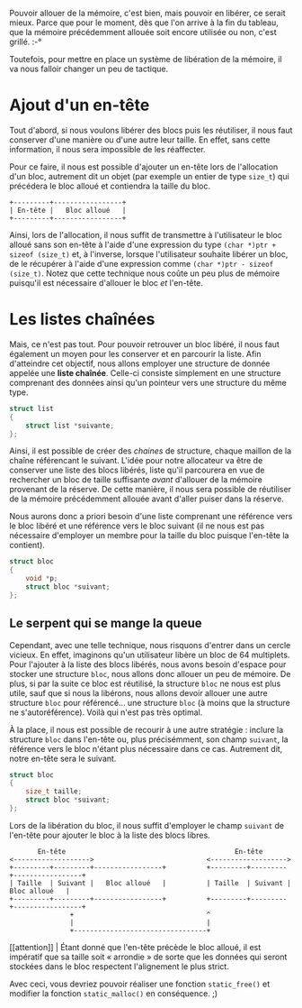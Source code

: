 Pouvoir allouer de la mémoire, c'est bien, mais pouvoir en libérer, ce serait mieux. Parce que pour le moment, dès que l'on arrive à la fin du tableau, que la mémoire précédemment allouée soit encore utilisée ou non, c'est grillé. :-°

Toutefois, pour mettre en place un système de libération de la mémoire, il va nous falloir changer un peu de tactique.

# Ajout d'un en-tête

Tout d'abord, si nous voulons libérer des blocs puis les réutiliser, il nous faut conserver d'une manière ou d'une autre leur taille. En effet, sans cette information, il nous sera impossible de les réaffecter.

Pour ce faire, il nous est possible d'ajouter un en-tête lors de l'allocation d'un bloc, autrement dit un objet (par exemple un entier de type `size_t`) qui précédera le bloc alloué et contiendra la taille du bloc.

```text
+---------+-----------------+
| En-tête |   Bloc alloué   |
+---------+-----------------+
```

Ainsi, lors de l'allocation, il nous suffit de transmettre à l'utilisateur le bloc alloué sans son en-tête à l'aide d'une expression du type `(char *)ptr + sizeof (size_t)` et, à l'inverse, lorsque l'utilisateur souhaite libérer un bloc, de le récupérer à l'aide d'une expression comme `(char *)ptr - sizeof (size_t)`. Notez que cette technique nous coûte un peu plus de mémoire puisqu'il est nécessaire d'allouer le bloc *et* l'en-tête.

# Les listes chaînées

Mais, ce n'est pas tout. Pour pouvoir retrouver un bloc libéré, il nous faut également un moyen pour les conserver et en parcourir la liste. Afin d'atteindre cet objectif, nous allons employer une structure de donnée appelée une **liste chaînée**. Celle-ci consiste simplement en une structure comprenant des données ainsi qu'un pointeur vers une structure du même type.

```c
struct list
{
    struct list *suivante;
};
```

Ainsi, il est possible de créer des *chaines* de structure, chaque maillon de la chaîne référencant le suivant. L'idée pour notre allocateur va être de conserver une liste des blocs libérés, liste qu'il parcourera en vue de rechercher un bloc de taille suffisante *avant* d'allouer de la mémoire provenant de la réserve. De cette manière, il nous sera possible de réutiliser de la mémoire précédemment allouée avant d'aller puiser dans la réserve.

Nous aurons donc a priori besoin d'une liste comprenant une référence vers le bloc libéré et une référence vers le bloc suivant (il ne nous est pas nécessaire d'employer un membre pour la taille du bloc puisque l'en-tête la contient).

```c
struct bloc
{
    void *p;
    struct bloc *suivant;
};
```

## Le serpent qui se mange la queue

Cependant, avec une telle technique, nous risquons d'entrer dans un cercle vicieux. En effet, imaginons qu'un utilisateur libère un bloc de 64 multiplets. Pour l'ajouter à la liste des blocs libérés, nous avons besoin d'espace pour stocker une structure `bloc`, nous allons donc allouer un peu de mémoire. De plus, si par la suite ce bloc est réutilisé, la structure `bloc` ne nous est plus utile, sauf que si nous la libérons, nous allons devoir allouer une autre structure `bloc` pour référencé... une structure `bloc` (à moins que la structure ne s'autoréférence). Voilà qui n'est pas très optimal.

À la place, il nous est possible de recourir à une autre stratégie : inclure la structure `bloc` dans l'en-tête ou, plus précisémment, son champ `suivant`, la référence vers le bloc n'étant plus nécessaire dans ce cas. Autrement dit, notre en-tête sera le suivant.

```c
struct bloc
{
    size_t taille;
    struct bloc *suivant;
};
```

Lors de la libération du bloc, il nous suffit d'employer le champ `suivant` de l'en-tête pour ajouter le bloc à la liste des blocs libres.

```text
       En-tête                                          En-tête
<------------------->                            <------------------->
+---------+---------+-----------------+          +---------+---------+-----------------+
| Taille  | Suivant |   Bloc alloué   |          | Taille  | Suivant |   Bloc alloué   |
+---------+---------+-----------------+          +---------+---------+-----------------+
               +                                 ^
               |                                 |
               +---------------------------------+
```

[[attention]]
| Étant donné que l'en-tête précède le bloc alloué, il est impératif que sa taille soit « arrondie » de sorte que les données qui seront stockées dans le bloc respectent l'alignement le plus strict.

Avec ceci, vous devriez pouvoir réaliser une fonction `static_free()` et modifier la fonction `static_malloc()` en conséquence. ;)